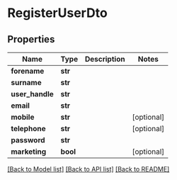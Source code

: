 # RegisterUserDto


## Properties
Name | Type | Description | Notes
------------ | ------------- | ------------- | -------------
**forename** | **str** |  | 
**surname** | **str** |  | 
**user_handle** | **str** |  | 
**email** | **str** |  | 
**mobile** | **str** |  | [optional] 
**telephone** | **str** |  | [optional] 
**password** | **str** |  | 
**marketing** | **bool** |  | [optional] 

[[Back to Model list]](../README.md#documentation-for-models) [[Back to API list]](../README.md#documentation-for-api-endpoints) [[Back to README]](../README.md)


